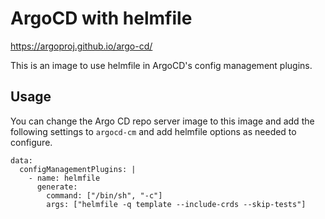 # ArgoCD with helmfile

https://argoproj.github.io/argo-cd/

This is an image to use helmfile in ArgoCD's config management plugins.

## Usage

You can change the Argo CD repo server image to this image and add the following settings to `argocd-cm` and add helmfile options as needed to configure.

```
data:
  configManagementPlugins: |
    - name: helmfile
      generate:
        command: ["/bin/sh", "-c"]
        args: ["helmfile -q template --include-crds --skip-tests"]
```

